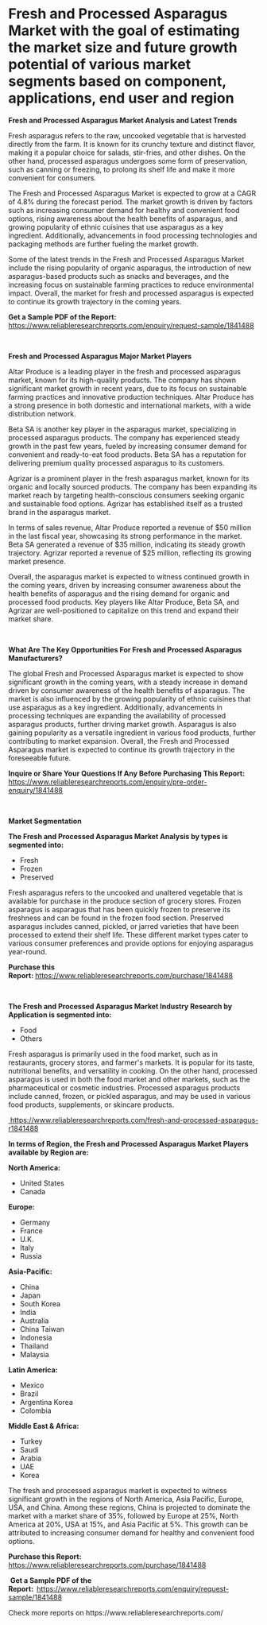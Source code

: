 <p><h1>Fresh and Processed Asparagus Market with the goal of estimating the market size and future growth potential of various market segments based on component, applications, end user and region</h1></p><p><strong>Fresh and Processed Asparagus Market Analysis and Latest Trends</strong></p>
<p><p>Fresh asparagus refers to the raw, uncooked vegetable that is harvested directly from the farm. It is known for its crunchy texture and distinct flavor, making it a popular choice for salads, stir-fries, and other dishes. On the other hand, processed asparagus undergoes some form of preservation, such as canning or freezing, to prolong its shelf life and make it more convenient for consumers.</p><p>The Fresh and Processed Asparagus Market is expected to grow at a CAGR of 4.8% during the forecast period. The market growth is driven by factors such as increasing consumer demand for healthy and convenient food options, rising awareness about the health benefits of asparagus, and growing popularity of ethnic cuisines that use asparagus as a key ingredient. Additionally, advancements in food processing technologies and packaging methods are further fueling the market growth.</p><p>Some of the latest trends in the Fresh and Processed Asparagus Market include the rising popularity of organic asparagus, the introduction of new asparagus-based products such as snacks and beverages, and the increasing focus on sustainable farming practices to reduce environmental impact. Overall, the market for fresh and processed asparagus is expected to continue its growth trajectory in the coming years.</p></p>
<p><strong>Get a Sample PDF of the Report:&nbsp;</strong> <a href="https://www.reliableresearchreports.com/enquiry/request-sample/1841488">https://www.reliableresearchreports.com/enquiry/request-sample/1841488</a></p>
<p>&nbsp;</p>
<p><strong>Fresh and Processed Asparagus Major Market Players</strong></p>
<p><p>Altar Produce is a leading player in the fresh and processed asparagus market, known for its high-quality products. The company has shown significant market growth in recent years, due to its focus on sustainable farming practices and innovative production techniques. Altar Produce has a strong presence in both domestic and international markets, with a wide distribution network.</p><p>Beta SA is another key player in the asparagus market, specializing in processed asparagus products. The company has experienced steady growth in the past few years, fueled by increasing consumer demand for convenient and ready-to-eat food products. Beta SA has a reputation for delivering premium quality processed asparagus to its customers.</p><p>Agrizar is a prominent player in the fresh asparagus market, known for its organic and locally sourced products. The company has been expanding its market reach by targeting health-conscious consumers seeking organic and sustainable food options. Agrizar has established itself as a trusted brand in the asparagus market.</p><p>In terms of sales revenue, Altar Produce reported a revenue of $50 million in the last fiscal year, showcasing its strong performance in the market. Beta SA generated a revenue of $35 million, indicating its steady growth trajectory. Agrizar reported a revenue of $25 million, reflecting its growing market presence.</p><p>Overall, the asparagus market is expected to witness continued growth in the coming years, driven by increasing consumer awareness about the health benefits of asparagus and the rising demand for organic and processed food products. Key players like Altar Produce, Beta SA, and Agrizar are well-positioned to capitalize on this trend and expand their market share.</p></p>
<p>&nbsp;</p>
<p><strong>What Are The Key Opportunities For Fresh and Processed Asparagus Manufacturers?</strong></p>
<p><p>The global Fresh and Processed Asparagus market is expected to show significant growth in the coming years, with a steady increase in demand driven by consumer awareness of the health benefits of asparagus. The market is also influenced by the growing popularity of ethnic cuisines that use asparagus as a key ingredient. Additionally, advancements in processing techniques are expanding the availability of processed asparagus products, further driving market growth. Asparagus is also gaining popularity as a versatile ingredient in various food products, further contributing to market expansion. Overall, the Fresh and Processed Asparagus market is expected to continue its growth trajectory in the foreseeable future.</p></p>
<p><strong>Inquire or Share Your Questions If Any Before Purchasing This Report:</strong> <a href="https://www.reliableresearchreports.com/enquiry/pre-order-enquiry/1841488">https://www.reliableresearchreports.com/enquiry/pre-order-enquiry/1841488</a></p>
<p>&nbsp;</p>
<p><strong>Market Segmentation</strong></p>
<p><strong>The Fresh and Processed Asparagus Market Analysis by types is segmented into:</strong></p>
<p><ul><li>Fresh</li><li>Frozen</li><li>Preserved</li></ul></p>
<p><p>Fresh asparagus refers to the uncooked and unaltered vegetable that is available for purchase in the produce section of grocery stores. Frozen asparagus is asparagus that has been quickly frozen to preserve its freshness and can be found in the frozen food section. Preserved asparagus includes canned, pickled, or jarred varieties that have been processed to extend their shelf life. These different market types cater to various consumer preferences and provide options for enjoying asparagus year-round.</p></p>
<p><strong>Purchase this Report:&nbsp;</strong><a href="https://www.reliableresearchreports.com/purchase/1841488">https://www.reliableresearchreports.com/purchase/1841488</a></p>
<p>&nbsp;</p>
<p><strong>The Fresh and Processed Asparagus Market Industry Research by Application is segmented into:</strong></p>
<p><ul><li>Food</li><li>Others</li></ul></p>
<p><p>Fresh asparagus is primarily used in the food market, such as in restaurants, grocery stores, and farmer's markets. It is popular for its taste, nutritional benefits, and versatility in cooking. On the other hand, processed asparagus is used in both the food market and other markets, such as the pharmaceutical or cosmetic industries. Processed asparagus products include canned, frozen, or pickled asparagus, and may be used in various food products, supplements, or skincare products.</p></p>
<p><a href="https://www.reliableresearchreports.com/fresh-and-processed-asparagus-r1841488">&nbsp;https://www.reliableresearchreports.com/fresh-and-processed-asparagus-r1841488</a></p>
<p><strong>In terms of Region, the Fresh and Processed Asparagus Market Players available by Region are:</strong></p>
<p>
    <p> <strong> North America: </strong>
        <ul>
            <li>United States</li>
            <li>Canada</li>
        </ul>
        </p> 
    <p> <strong> Europe: </strong>
        <ul>
            <li>Germany</li>
            <li>France</li>
            <li>U.K.</li>
            <li>Italy</li>
            <li>Russia</li>
        </ul>
        </p> 
    <p> <strong> Asia-Pacific: </strong>
        <ul>
            <li>China</li>
            <li>Japan</li>
            <li>South Korea</li>
            <li>India</li>
            <li>Australia</li>
            <li>China Taiwan</li>
            <li>Indonesia</li>
            <li>Thailand</li>
            <li>Malaysia</li>
        </ul>
        </p> 
    <p> <strong> Latin America: </strong>
        <ul>
            <li>Mexico</li>
            <li>Brazil</li>
            <li>Argentina Korea</li>
            <li>Colombia</li>
        </ul>
        </p> 
    <p> <strong> Middle East & Africa: </strong>
        <ul>
            <li>Turkey</li>
            <li>Saudi</li>
            <li>Arabia</li>
            <li>UAE</li>
            <li>Korea</li>
        </ul>
    </p>
    </p>
<p><p>The fresh and processed asparagus market is expected to witness significant growth in the regions of North America, Asia Pacific, Europe, USA, and China. Among these regions, China is projected to dominate the market with a market share of 35%, followed by Europe at 25%, North America at 20%, USA at 15%, and Asia Pacific at 5%. This growth can be attributed to increasing consumer demand for healthy and convenient food options.</p></p>
<p><strong>Purchase this Report: </strong><a href="https://www.reliableresearchreports.com/purchase/1841488">https://www.reliableresearchreports.com/purchase/1841488</a></p>
<p>&nbsp;<strong>Get a Sample PDF of the Report:&nbsp;&nbsp;</strong><a href="https://www.reliableresearchreports.com/enquiry/request-sample/1841488">https://www.reliableresearchreports.com/enquiry/request-sample/1841488</a></p>
<p><strong></strong></p>
<p>Check more reports on https://www.reliableresearchreports.com/</p>